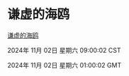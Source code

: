 # 谦虚的海鸥
[谦虚的海鸥](http://219.139.197.74:56308/qxdho/course/base/hotlink/index.php)

2024年 11月 02日 星期六 09:00:02 CST

2024年 11月 02日 星期六 01:00:02 GMT
